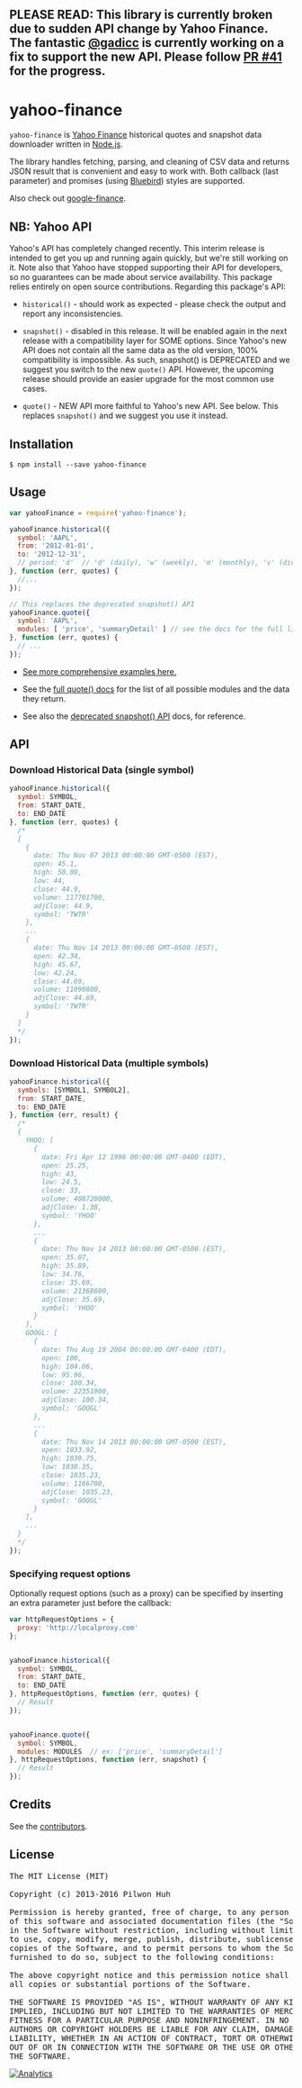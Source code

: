 ## PLEASE READ: This library is currently broken due to sudden API change by Yahoo Finance. The fantastic [@gadicc](https://github.com/gadicc) is currently working on a fix to support the new API. Please follow [PR #41](https://github.com/pilwon/node-yahoo-finance/pull/41) for the progress.

# yahoo-finance

`yahoo-finance` is [Yahoo Finance](http://finance.yahoo.com/) historical quotes and snapshot data downloader written in [Node.js](http://nodejs.org/).

The library handles fetching, parsing, and cleaning of CSV data and returns JSON result that is convenient and easy to work with. Both callback (last parameter) and promises (using [Bluebird](https://github.com/petkaantonov/bluebird)) styles are supported.

Also check out [google-finance](https://github.com/pilwon/node-google-finance).


## NB: Yahoo API

Yahoo's API has completely changed recently.  This interim release is intended to get you up and running again quickly, but we're still working on it.  Note also that Yahoo have stopped supporting their API for developers, so no guarantees can be made about service availability.  This package relies entirely on open source contributions.  Regarding this package's API:

* `historical()` - should work as expected - please check the output and report any inconsistencies.

* `snapshot()` - disabled in this release.  It will be enabled again in the next release with a compatibility layer for SOME options.  Since Yahoo's new API does not contain all the same data as the old version, 100% compatibility is impossible.  As such, snapshot() is DEPRECATED and we suggest you switch to the new `quote()` API.  However, the upcoming release should provide an easier upgrade for the most common use cases.

* `quote()` - NEW API more faithful to Yahoo's new API.  See below.  This replaces `snapshot()` and we suggest you use it instead.


## Installation

    $ npm install --save yahoo-finance


## Usage

```js
var yahooFinance = require('yahoo-finance');

yahooFinance.historical({
  symbol: 'AAPL',
  from: '2012-01-01',
  to: '2012-12-31',
  // period: 'd'  // 'd' (daily), 'w' (weekly), 'm' (monthly), 'v' (dividends only)
}, function (err, quotes) {
  //...
});

// This replaces the deprecated snapshot() API
yahooFinance.quote({
  symbol: 'AAPL',
  modules: [ 'price', 'summaryDetail' ] // see the docs for the full list
}, function (err, quotes) {
  // ...
});

```

* [See more comprehensive examples here.](https://github.com/pilwon/node-yahoo-finance/tree/master/examples)

* See the [full quote() docs](docs/quote.md) for the list of all possible
modules and the data they return.

* See also the [deprecated snapshot() API](docs/snapshot.md) docs, for
reference.

## API

### Download Historical Data (single symbol)

```js
yahooFinance.historical({
  symbol: SYMBOL,
  from: START_DATE,
  to: END_DATE
}, function (err, quotes) {
  /*
  [
    {
      date: Thu Nov 07 2013 00:00:00 GMT-0500 (EST),
      open: 45.1,
      high: 50.09,
      low: 44,
      close: 44.9,
      volume: 117701700,
      adjClose: 44.9,
      symbol: 'TWTR'
    },
    ...
    {
      date: Thu Nov 14 2013 00:00:00 GMT-0500 (EST),
      open: 42.34,
      high: 45.67,
      low: 42.24,
      close: 44.69,
      volume: 11090800,
      adjClose: 44.69,
      symbol: 'TWTR'
    }
  ]
  */
});
```

### Download Historical Data (multiple symbols)

```js
yahooFinance.historical({
  symbols: [SYMBOL1, SYMBOL2],
  from: START_DATE,
  to: END_DATE
}, function (err, result) {
  /*
  {
    YHOO: [
      {
        date: Fri Apr 12 1996 00:00:00 GMT-0400 (EDT),
        open: 25.25,
        high: 43,
        low: 24.5,
        close: 33,
        volume: 408720000,
        adjClose: 1.38,
        symbol: 'YHOO'
      },
      ...
      {
        date: Thu Nov 14 2013 00:00:00 GMT-0500 (EST),
        open: 35.07,
        high: 35.89,
        low: 34.76,
        close: 35.69,
        volume: 21368600,
        adjClose: 35.69,
        symbol: 'YHOO'
      }
    ],
    GOOGL: [
      {
        date: Thu Aug 19 2004 00:00:00 GMT-0400 (EDT),
        open: 100,
        high: 104.06,
        low: 95.96,
        close: 100.34,
        volume: 22351900,
        adjClose: 100.34,
        symbol: 'GOOGL'
      },
      ...
      {
        date: Thu Nov 14 2013 00:00:00 GMT-0500 (EST),
        open: 1033.92,
        high: 1039.75,
        low: 1030.35,
        close: 1035.23,
        volume: 1166700,
        adjClose: 1035.23,
        symbol: 'GOOGL'
      }
    ],
    ...
  }
  */
});
```

### Specifying request options

Optionally request options (such as a proxy) can be specified by inserting an
extra parameter just before the callback:


```js
var httpRequestOptions = {
  proxy: 'http://localproxy.com'
};


yahooFinance.historical({
  symbol: SYMBOL,
  from: START_DATE,
  to: END_DATE
}, httpRequestOptions, function (err, quotes) {
  // Result
});


yahooFinance.quote({
  symbol: SYMBOL,
  modules: MODULES  // ex: ['price', 'summaryDetail']
}, httpRequestOptions, function (err, snapshot) {
  // Result
});
```

## Credits

  See the [contributors](https://github.com/pilwon/node-yahoo-finance/graphs/contributors).


## License

<pre>
The MIT License (MIT)

Copyright (c) 2013-2016 Pilwon Huh

Permission is hereby granted, free of charge, to any person obtaining a copy
of this software and associated documentation files (the "Software"), to deal
in the Software without restriction, including without limitation the rights
to use, copy, modify, merge, publish, distribute, sublicense, and/or sell
copies of the Software, and to permit persons to whom the Software is
furnished to do so, subject to the following conditions:

The above copyright notice and this permission notice shall be included in
all copies or substantial portions of the Software.

THE SOFTWARE IS PROVIDED "AS IS", WITHOUT WARRANTY OF ANY KIND, EXPRESS OR
IMPLIED, INCLUDING BUT NOT LIMITED TO THE WARRANTIES OF MERCHANTABILITY,
FITNESS FOR A PARTICULAR PURPOSE AND NONINFRINGEMENT. IN NO EVENT SHALL THE
AUTHORS OR COPYRIGHT HOLDERS BE LIABLE FOR ANY CLAIM, DAMAGES OR OTHER
LIABILITY, WHETHER IN AN ACTION OF CONTRACT, TORT OR OTHERWISE, ARISING FROM,
OUT OF OR IN CONNECTION WITH THE SOFTWARE OR THE USE OR OTHER DEALINGS IN
THE SOFTWARE.
</pre>

[![Analytics](https://ga-beacon.appspot.com/UA-47034562-15/node-yahoo-finance/readme?pixel)](https://github.com/pilwon/node-yahoo-finance)
